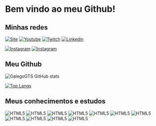 # Bem vindo ao meu Github!


## Minhas redes
[![Site](https://img.shields.io/website?label=GTSGalego.com&style=for-the-badge&url=https://gtsgalego.com)](https://gtsgalego.com) 
[![Youtube](https://img.shields.io/badge/YouTube-FF0000?style=for-the-badge&logo=youtube&logoColor=white)](https://www.youtube.com/channel/UCoBRJxCNafEG2sucL1BSdRQ) 
[![Twitch](https://img.shields.io/badge/Twitch-9146FF?style=for-the-badge&logo=twitch&logoColor=white)](https://www.twitch.tv/gtsgalego)
[![Linkedin](https://img.shields.io/badge/LinkedIn-0077B5?style=for-the-badge&logo=linkedin&logoColor=white)](https://www.linkedin.com/in/guilhermetsilva/)

[![Instagram](https://img.shields.io/badge/Instagram-E4405F?style=for-the-badge&logo=instagram&logoColor=white)](https://www.instagram.com/gtsgalego/)
[![Instagram](https://img.shields.io/badge/Instagram-E4405F?style=for-the-badge&logo=instagram&logoColor=white)](https://www.instagram.com/galegogts/)


## Meu Github 

![GalegoGTS GitHub stats](https://github-readme-stats.vercel.app/api?username=galegogts&show_icons=true&theme=dracula)

[![Top Langs](https://github-readme-stats.vercel.app/api/top-langs/?username=galegogts&hide_progress=true&theme=dracula)](https://github.com/galegogts)

## Meus conhecimentos e estudos

<div style="display:inline-block">
    <img alt="HTML5" src="https://img.shields.io/badge/HTML5-E34F26?style=for-the-badge&logo=html5&logoColor=white" />
    <img alt="HTML5" src="https://img.shields.io/badge/CSS3-1572B6?style=for-the-badge&logo=css3&logoColor=white" />
    <img alt="HTML5" src="https://img.shields.io/badge/JavaScript-F7DF1E?style=for-the-badge&logo=javascript&logoColor=black" />
    <img alt="HTML5" src="https://img.shields.io/badge/PHP-777BB4?style=for-the-badge&logo=php&logoColor=white" />
    <img alt="HTML5" src="https://img.shields.io/badge/MySQL-00000F?style=for-the-badge&logo=mysql&logoColor=white" />
    <img alt="HTML5" src="https://img.shields.io/badge/jQuery-0769AD?style=for-the-badge&logo=jquery&logoColor=white" />
    <img alt="HTML5" src="https://img.shields.io/badge/Bootstrap-563D7C?style=for-the-badge&logo=bootstrap&logoColor=white" />
    <img alt="HTML5" src="https://img.shields.io/badge/React-20232A?style=for-the-badge&logo=react&logoColor=61DAFB" />
    <img alt="HTML5" src="https://img.shields.io/badge/Unity-100000?style=for-the-badge&logo=unity&logoColor=white" />
    <img alt="HTML5" src="https://img.shields.io/badge/C%23-239120?style=for-the-badge&logo=c-sharp&logoColor=white" />
    <img alt="HTML5" src="https://img.shields.io/badge/Python-14354C?style=for-the-badge&logo=python&logoColor=white" />
<div>


